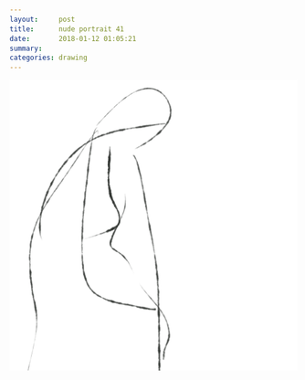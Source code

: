 ```yaml
---
layout:     post
title:      nude portrait 41
date:       2018-01-12 01:05:21
summary:    
categories: drawing
---
```

![nude portrait 41](/images/diary/nude-portrait-41.png "...")
